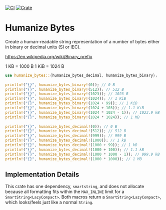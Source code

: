 [![CI](https://github.com/trueb2/humanize-bytes/actions/workflows/rust.yml/badge.svg)](https://github.com/trueb2/humanize-bytes/actions/workflows/rust.yml)
[![Crate](https://img.shields.io/crates/v/humanize-bytes)](https://crates.io/crates/humanize-bytes)


# Humanize Bytes

Create a human-readable string representation of a number of bytes either in binary or decimal units (SI or IEC).

https://en.wikipedia.org/wiki/Binary_prefix

1 KB = 1000 B
1 KiB = 1024 B
 
```rust
use humanize_bytes::{humanize_bytes_decimal, humanize_bytes_binary};
 
println!("{}", humanize_bytes_binary!(0)); // 0 B
println!("{}", humanize_bytes_binary!(512)); // 512 B
println!("{}", humanize_bytes_binary!(1023)); // 1023 B
println!("{}", humanize_bytes_binary!(1024)); // 1 KiB
println!("{}", humanize_bytes_binary!(1024 + 99)); // 1 KiB
println!("{}", humanize_bytes_binary!(1024 + 103)); // 1.1 KiB
println!("{}", humanize_bytes_binary!(1024 * 1024 - 1)); // 1023.9 kB
println!("{}", humanize_bytes_binary!(1024 * 1024)); // 1 MB
 
println!("{}", humanize_bytes_decimal!(0)); // 0 B
println!("{}", humanize_bytes_decimal!(512)); // 512 B
println!("{}", humanize_bytes_decimal!(999)); // 999 B
println!("{}", humanize_bytes_decimal!(1000)); // 1 kB
println!("{}", humanize_bytes_decimal!(1000 + 99)); // 1 kB
println!("{}", humanize_bytes_decimal!(1000 + 100)); // 1.1 kB
println!("{}", humanize_bytes_decimal!(1000 * 1000 - 1)); // 999.9 kB
println!("{}", humanize_bytes_decimal!(1000 * 1000)); // 1 MB
```

## Implementation Details

This crate has one dependency, `smartstring`, and does not allocate because all formatting fits within the `MAX_INLINE` limit for a `SmartString<LazyCompact>`. Both macros return a `SmartString<LazyCompact>`, which looks/feels just like a normal `String`.
